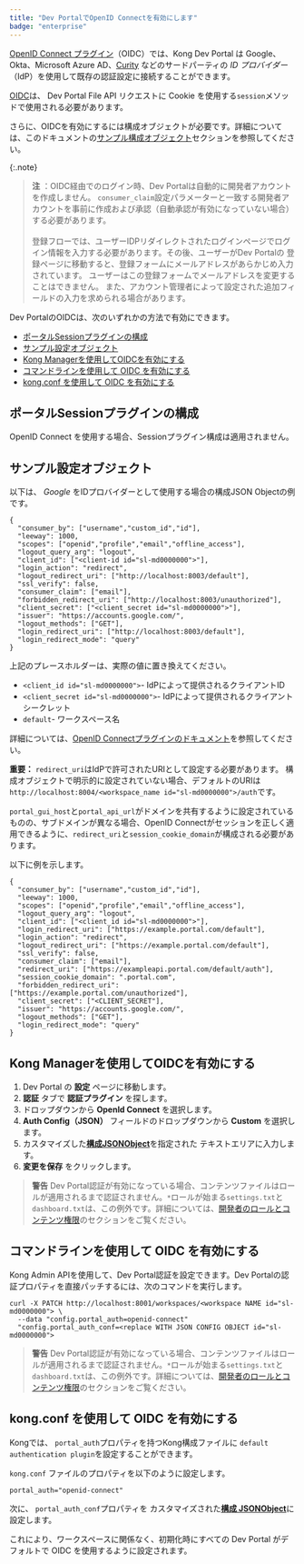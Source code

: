 ```yaml
---
title: "Dev PortalでOpenID Connectを有効にします"
badge: "enterprise"
---
```

[OpenID Connect プラグイン](/hub/kong-inc/openid-connect/)（OIDC）では、Kong Dev Portal は Google、Okta、Microsoft Azure AD、[Curity](/hub/kong-inc/openid-connect/how-to/third-party/curity/#kong-dev-portal-authentication) などのサードパーティの *ID プロバイダー* （IdP）を使用して既存の認証設定に接続することができます。

[OIDC](/hub/kong-inc/openid-connect/)は、
Dev Portal File API リクエストに Cookie を使用する`session`メソッドで使用される必要があります。

さらに、OIDCを有効にするには構成オブジェクトが必要です。詳細については、このドキュメントの[サンプル構成オブジェクト](#/sample-configuration-object)セクションを参照してください。

{:.note}
> 
> **注** ：OIDC経由でのログイン時、Dev Portalは自動的に開発者アカウントを作成しません。
> `consumer_claim`設定パラメーターと一致する開発者アカウントを事前に作成および承認（自動承認が有効になっていない場合）する必要があります。
> <br><br>
> 登録フローでは、ユーザーIDPリダイレクトされたログインページでログイン情報を入力する必要があります。その後、ユーザーがDev Portalの
> 登録ページに移動すると、登録フォームにメールアドレスがあらかじめ入力されています。
> ユーザーはこの登録フォームでメールアドレスを変更することはできません。
> また、アカウント管理者によって設定された追加フィールドの入力を求められる場合があります。

Dev PortalのOIDCは、次のいずれかの方法で有効にできます。

* [ポータルSessionプラグインの構成](#portal-session-plugin-config)
* [サンプル設定オブジェクト](#sample-configuration-object)
* [Kong Managerを使用してOIDCを有効にする](#enable-oidc-using-kong-manager)
* [コマンドラインを使用して OIDC を有効にする](#enable-oidc-using-the-command-line)
* [kong.conf を使用して OIDC を有効にする](#enable-oidc-using-kongconf)

ポータルSessionプラグインの構成
-------------------

OpenID Connect を使用する場合、Sessionプラグイン構成は適用されません。

サンプル設定オブジェクト
------------

以下は、 *Google* をIDプロバイダーとして使用する場合の構成JSON Objectの例です。

    {
      "consumer_by": ["username","custom_id","id"],
      "leeway": 1000,
      "scopes": ["openid","profile","email","offline_access"],
      "logout_query_arg": "logout",
      "client_id": ["<client-id id="sl-md0000000">"],
      "login_action": "redirect",
      "logout_redirect_uri": ["http://localhost:8003/default"],
      "ssl_verify": false,
      "consumer_claim": ["email"],
      "forbidden_redirect_uri": ["http://localhost:8003/unauthorized"],
      "client_secret": ["<client_secret id="sl-md0000000">"],
      "issuer": "https://accounts.google.com/",
      "logout_methods": ["GET"],
      "login_redirect_uri": ["http://localhost:8003/default"],
      "login_redirect_mode": "query"
    }

上記のプレースホルダーは、実際の値に置き換えてください。

* `<client_id id="sl-md0000000">`\- IdPによって提供されるクライアントID
* `<client_secret id="sl-md0000000">`\- IdPによって提供されるクライアントシークレット
* `default`\- ワークスペース名

詳細については、[OpenID Connectプラグインのドキュメント](/hub/kong-inc/openid-connect/)を参照してください。

**重要：** `redirect_uri`はIdPで許可されたURIとして設定する必要があります。
構成オブジェクトで明示的に設定されていない場合、デフォルトのURIは
`http://localhost:8004/<workspace_name id="sl-md0000000">/auth`です。

`portal_gui_host`と`portal_api_url`がドメインを共有するように設定されているものの、サブドメインが異なる場合、OpenID Connectがセッションを正しく適用できるように、`redirect_uri`と`session_cookie_domain`が構成される必要があります。

以下に例を示します。

    {
      "consumer_by": ["username","custom_id","id"],
      "leeway": 1000,
      "scopes": ["openid","profile","email","offline_access"],
      "logout_query_arg": "logout",
      "client_id": ["<client_id id="sl-md0000000">"],
      "login_redirect_uri": ["https://example.portal.com/default"],
      "login_action": "redirect",
      "logout_redirect_uri": ["https://example.portal.com/default"],
      "ssl_verify": false,
      "consumer_claim": ["email"],
      "redirect_uri": ["https://exampleapi.portal.com/default/auth"],
      "session_cookie_domain": ".portal.com",
      "forbidden_redirect_uri": ["https://example.portal.com/unauthorized"],
      "client_secret": ["<CLIENT_SECRET"],
      "issuer": "https://accounts.google.com/",
      "logout_methods": ["GET"],
      "login_redirect_mode": "query"
    }


Kong Managerを使用してOIDCを有効にする
---------------------------

1. Dev Portal の **設定** ページに移動します。
2. **認証** タブで **認証プラグイン** を探します。
3. ドロップダウンから **OpenId Connect** を選択します。
4. **Auth Config（JSON）** フィールドのドロップダウンから **Custom** を選択します。
5. カスタマイズした[**構成JSONObject**](#/sample-configuration-object)を指定された テキストエリアに入力します。
6. **変更を保存** をクリックします。
> 
> **警告** Dev Portal認証が有効になっている場合、コンテンツファイルはロールが適用されるまで認証されません。`*`ロールが始まる`settings.txt`と`dashboard.txt`は、この例外です。詳細については、<a href="/gateway/{{page.release}}/kong-enterprise/dev-portal/authentication/developer-permissions">開発者のロールとコンテンツ権限</a>のセクションをご覧ください。

コマンドラインを使用して OIDC を有効にする
------------------------

Kong Admin APIを使用して、Dev Portal認証を設定できます。Dev Portalの認証プロパティを直接パッチするには、次のコマンドを実行します。

    curl -X PATCH http://localhost:8001/workspaces/<workspace NAME id="sl-md0000000"> \
      --data "config.portal_auth=openid-connect"
      "config.portal_auth_conf=<replace WITH JSON CONFIG OBJECT id="sl-md0000000">
> 
> **警告** Dev Portal認証が有効になっている場合、コンテンツファイルはロールが適用されるまで認証されません。`*`ロールが始まる`settings.txt`と`dashboard.txt`は、この例外です。詳細については、<a href="/gateway/{{page.release}}/kong-enterprise/dev-portal/authentication/developer-permissions">開発者のロールとコンテンツ権限</a>のセクションをご覧ください。

kong.conf を使用して OIDC を有効にする
---------------------------

Kongでは、 `portal_auth`プロパティを持つKong構成ファイルに
`default authentication plugin`を設定することができます。

`kong.conf` ファイルのプロパティを以下のように設定します。

    portal_auth="openid-connect"

次に、 `portal_auth_conf`プロパティを
カスタマイズされた[**構成 JSONObject**](#sample-configuration-object)に設定します。

これにより、ワークスペースに関係なく、初期化時にすべての Dev Portal がデフォルトで OIDC を使用するように設定されます。

